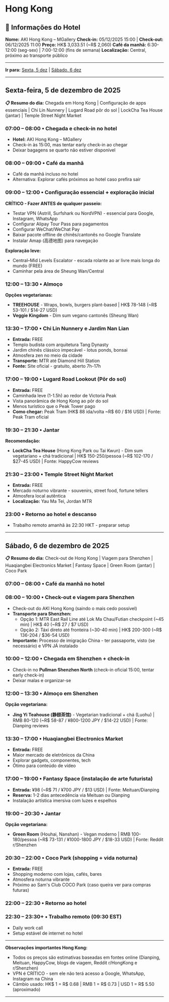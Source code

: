 # Hong Kong

## 🏨 Informações do Hotel

**Nome:** AKI Hong Kong – MGallery
**Check-in:** 05/12/2025 15:00 | **Check-out:** 06/12/2025 11:00
**Preço:** HK$ 3,033.51 (~R$ 2,060)
**Café da manhã:** 6:30-12:00 (seg-sex) | 7:00-12:00 (fins de semana)
**Localização:** Central, próximo ao transporte público

---

**Ir para:** [Sexta, 5 dez](#sexta-feira-5-de-dezembro-de-2025) | [Sábado, 6 dez](#sábado-6-de-dezembro-de-2025)

---

## Sexta-feira, 5 de dezembro de 2025

**📋 Resumo do dia:** Chegada em Hong Kong | Configuração de apps essenciais | Chi Lin Nunnery | Lugard Road pôr do sol | LockCha Tea House (jantar) | Temple Street Night Market

### 07:00 – 08:00 • Chegada e check-in no hotel
- **Hotel:** AKI Hong Kong – MGallery
- Check-in às 15:00, mas tentar early check-in ao chegar
- Deixar bagagens se quarto não estiver disponível

### 08:00 – 09:00 • Café da manhã
- Café da manhã incluso no hotel
- Alternativa: Explorar cafés próximos ao hotel caso prefira sair

### 09:00 – 12:00 • Configuração essencial + exploração inicial
**CRÍTICO - Fazer ANTES de qualquer passeio:**
- Testar VPN (Astrill, Surfshark ou NordVPN) - essencial para Google, Instagram, WhatsApp
- Configurar Alipay Tour Pass para pagamentos
- Configurar WeChat/WeChat Pay
- Baixar pacote offline de chinês/cantonês no Google Translate
- Instalar Amap (高德地图) para navegação

**Exploração leve:**
- Central–Mid Levels Escalator - escada rolante ao ar livre mais longa do mundo (FREE)
- Caminhar pela área de Sheung Wan/Central

### 12:00 – 13:30 • Almoço
**Opções vegetarianas:**
- **TREEHOUSE** - Wraps, bowls, burgers plant-based | HK$ 78-148 (~R$ 53-101 / $14-27 USD)
- **Veggie Kingdom** - Dim sum vegano cantonês (Sheung Wan)

### 13:30 – 17:00 • Chi Lin Nunnery e Jardim Nan Lian
- **Entrada:** FREE
- Templo budista com arquitetura Tang Dynasty
- Jardim chinês clássico impecável - lotus ponds, bonsai
- Atmosfera zen no meio da cidade
- **Transporte:** MTR até Diamond Hill Station
- **Fonte:** Site oficial - gratuito, aberto 7h-17h

### 17:00 – 19:00 • Lugard Road Lookout (Pôr do sol)
- **Entrada:** FREE
- Caminhada leve (1-1.5h) ao redor de Victoria Peak
- Vista panorâmica de Hong Kong ao pôr do sol
- Menos turístico que o Peak Tower pago
- **Como chegar:** Peak Tram (HK$ 88 ida/volta ~R$ 60 / $16 USD) | Fonte: Peak Tram oficial

### 19:30 – 21:30 • Jantar
**Recomendação:**
- **LockCha Tea House** (Hong Kong Park ou Tai Kwun) - Dim sum vegetariano + chá tradicional | HK$ 150-250/pessoa (~R$ 102-170 / $27-45 USD) | Fonte: HappyCow reviews

### 21:30 – 23:00 • Temple Street Night Market
- **Entrada:** FREE
- Mercado noturno vibrante - souvenirs, street food, fortune tellers
- Atmosfera local autêntica
- **Localização:** Yau Ma Tei, Jordan MTR

### 23:00 • Retorno ao hotel e descanso
- Trabalho remoto amanhã às 22:30 HKT - preparar setup

---

## Sábado, 6 de dezembro de 2025

**📋 Resumo do dia:** Check-out de Hong Kong | Viagem para Shenzhen | Huaqiangbei Electronics Market | Fantasy Space | Green Room (jantar) | Coco Park

### 07:00 – 08:00 • Café da manhã no hotel

### 08:00 – 10:00 • Check-out e viagem para Shenzhen
- Check-out do AKI Hong Kong (saindo o mais cedo possível)
- **Transporte para Shenzhen:**
  - Opção 1: MTR East Rail Line até Lok Ma Chau/Futian checkpoint (~45 min) | HK$ 40 (~R$ 27 / $7 USD)
  - Opção 2: Táxi direto até fronteira (~30-40 min) | HK$ 200-300 (~R$ 136-204 / $36-54 USD)
- **Importante:** Processo de imigração China - ter passaporte, visto (se necessário) e VPN JÁ instalado

### 10:00 – 12:00 • Chegada em Shenzhen + check-in
- Check-in no **Pullman Shenzhen North** (check-in oficial 15:00, tentar early check-in)
- Deixar malas e organizar-se

### 12:00 – 13:30 • Almoço em Shenzhen
**Opção vegetariana:**
- **Jing Yi Teahouse (静颐茶馆)** - Vegetarian tradicional + chá (Luohu) | RMB 80-120 (~R$ 58-87 / ¥800-1200 JPY / $14-22 USD) | Fonte: Dianping reviews

### 13:30 – 17:00 • Huaqiangbei Electronics Market
- **Entrada:** FREE
- Maior mercado de eletrônicos da China
- Explorar gadgets, componentes, tech
- Ótimo para conteúdo de vídeo

### 17:00 – 19:00 • Fantasy Space (instalação de arte futurista)
- **Entrada:** ¥98 (~R$ 71 / ¥700 JPY / $13 USD) | Fonte: Meituan/Dianping
- **Reserva:** 1-2 dias antecedência via Meituan ou Dianping
- Instalação artística imersiva com luzes e espelhos

### 19:00 – 20:30 • Jantar
**Opção vegetariana:**
- **Green Room** (Houhai, Nanshan) - Vegan moderno | RMB 100-180/pessoa (~R$ 73-131 / ¥1000-1800 JPY / $18-33 USD) | Fonte: Reddit r/Shenzhen

### 20:30 – 22:00 • Coco Park (shopping + vida noturna)
- **Entrada:** FREE
- Shopping moderno com lojas, cafés, bares
- Atmosfera noturna vibrante
- Próximo ao Sam's Club COCO Park (caso queira ver para compras futuras)

### 22:00 – 22:30 • Retorno ao hotel

### 22:30 – 23:30+ • Trabalho remoto (09:30 EST)
- Daily work call
- Setup estável de internet no hotel

---

**Observações importantes Hong Kong:**
- Todos os preços são estimativas baseadas em fontes online (Dianping, Meituan, HappyCow, blogs de viagem, Reddit r/HongKong e r/Shenzhen)
- VPN é CRÍTICO - sem ele não terá acesso a Google, WhatsApp, Instagram na China
- Câmbio usado: HK$ 1 = R$ 0.68 | RMB 1 = R$ 0.73 | USD 1 = R$ 5.50 (aproximado)

---

